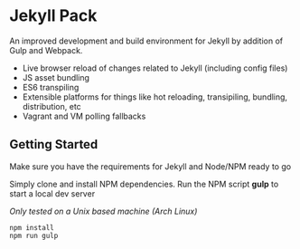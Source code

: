 # Jekyll Pack
An improved development and build environment for Jekyll by addition of Gulp and Webpack.

* Live browser reload of changes related to Jekyll (including config files)
* JS asset bundling
* ES6 transpiling
* Extensible platforms for things like hot reloading, transipiling, bundling, distribution, etc
* Vagrant and VM polling fallbacks

## Getting Started
Make sure you have the requirements for Jekyll and Node/NPM ready to go

Simply clone and install NPM dependencies.
Run the NPM script **gulp** to start a local dev server

_Only tested on a Unix based machine (Arch Linux)_

```
npm install
npm run gulp
```
